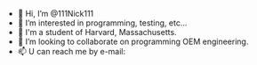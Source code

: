 - 👋 Hi, I’m @111Nick111
- 👀 I’m interested in programming, testing, etc...
- 🌱 I'm a student of Harvard, Massachusetts.
- 💞️ I’m looking to collaborate on programming OEM engineering.
- 📫 U can reach me by e-mail:

<!---
111Nick111/111Nick111 is a ✨ special ✨ repository because its `README.md` (this file) appears on your GitHub profile.
You can click the Preview link to take a look at your changes.
--->

